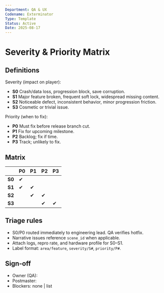 ```yaml
---
Department: QA & UX
Codename: Exterminator
Type: Template
Status: Active
Date: 2025-08-17
---
```


# Severity & Priority Matrix

## Definitions
Severity (impact on player):
- **S0** Crash/data loss, progression block, save corruption.
- **S1** Major feature broken, frequent soft lock, widespread missing content.
- **S2** Noticeable defect, inconsistent behavior, minor progression friction.
- **S3** Cosmetic or trivial issue.

Priority (when to fix):
- **P0** Must fix before release branch cut.
- **P1** Fix for upcoming milestone.
- **P2** Backlog; fix if time.
- **P3** Track; unlikely to fix.

## Matrix
|        | P0 | P1 | P2 | P3 |
|--------|----|----|----|----|
| **S0** | ✔  |    |    |    |
| **S1** | ✔  | ✔  |    |    |
| **S2** |    | ✔  | ✔  |    |
| **S3** |    |    | ✔  | ✔  |

## Triage rules
- S0/P0 routed immediately to engineering lead. QA verifies hotfix.
- Narrative issues reference `scene_id` when applicable.
- Attach logs, repro rate, and hardware profile for S0–S1.
- Label format: `area/feature`, `severity/S#`, `priority/P#`.

## Sign‑off
- Owner (QA):
- Postmaster:
- Blockers: none | list
